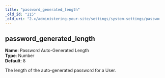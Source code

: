```yaml
---
title: "password_generated_length"
_old_id: "215"
_old_uri: "2.x/administering-your-site/settings/system-settings/password_generated_length"
---
```


password\_generated\_length
---------------------------

**Name**: Password Auto-Generated Length   
**Type**: Number   
**Default**: 8

The length of the auto-generated password for a User.